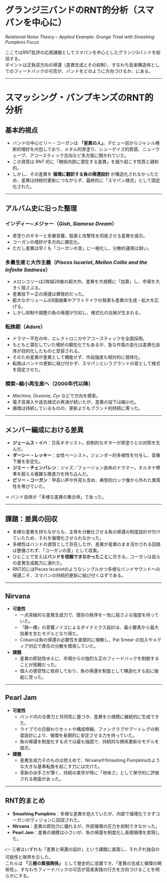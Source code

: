 # グランジ三バンドのRNT的分析（スマパンを中心に）  
*Relational Noise Theory – Applied Example: Grunge Triad with Smashing Pumpkins Focus*

ここではRNT批評の応用課題としてスマパンを中心としたグランジ3バンドを総括する。  
ポイントは正負双方向の帰還（差異生成とその抑制）、すなわち音楽構造体としてのフィードバックの可否が、バンドをどのように方向づけるか、にある。

---

# スマッシング・パンプキンズのRNT的分析

## 基本的視点
- バンドの中心ビリー・コーガンは **「差異の人」**。デビュー前からジャンル横断的嗜好を内包しており、メタル的厚塗り、シューゲイズ的質感、ニューウェーブ、アコースティック志向など多方面に開かれていた。  
- この資質は RNT 的に「関係内部に潜在する差異」を掘り起こす性質と親和的。  
- しかし、その差異を **循環に翻訳する負の帰還設計** が構造化されなかったため、差異は持続的更新につながらず、最終的に「スマパン様式」として固定化された。  

---

## アルバム史に沿った整理

### インディー~メジャー（*Gish*, *Siamese Dream*）
- 厚塗りのギターと多層音響。耽美と攻撃性を同居させる差異を提示。  
- コーガンの嗜好が多方向に顕在化。  
- ただし差異は早くも「コーガンの音」に一極化し、分散的運用は弱い。  

### 多量生産と大作主義（*Pisces Iscariot*, *Mellon Collie and the Infinite Sadness*）
- メロンコリーは2枚組28曲の超大作。差異を大規模に「加算」し、市場を大きく揺さぶる。  
- 差異投下＝正の帰還は爆発的だった。
- 膨大なボリュームのB面曲集やアウトテイクの発表も差異の生成・拡大を広げる。
- しかし抑制や調整の負の帰還が欠如し、様式化の兆候が生まれる。  

### 転換期（*Adore*）
- ドラマー不在の中、エレクトロニカやアコースティックを全面採用。  
- もともと潜在していた嗜好の顕在化でもあるが、急な作風の変化は差異化自体が目的化したものと受容される。  
- そのため差異が差異として機能せず、作品強度も相対的に弱体化。  
- 転換はバンドの更新に結び付かず、スマパンというブランドの音として様式を固定させた。

### 模索~縮小再生産へ（2000年代以降）
- *Machina*, *Oceania*, *Cyr* などで方向を模索。  
- 電子音導入や過去様式の再演が続いたが、差異の投下は縮小化。  
- 循環は持続しているものの、更新よりもブランド的持続に寄った。  

---

## メンバー編成における差異
- **ジェームス・イハ**：日系ギタリスト。抑制的なギターが厚塗りとの対照を生んだ。  
- **ダーシー・レッキー**：女性ベーシスト。ジェンダー的多様性を付与し、音像下層を安定化。  
- **ジミー・チェンバレン**：ジャズ／フュージョン由来のドラマー。オルタナ標準を超える複雑な推進力を持ち込んだ。  
- **ビリー・コーガン**：甲高い声や外見も含め、典型的ロック像から外れた異質性を帯びていた。  

→ バンド自体が「多様な差異の集合体」であった。  

---

## 課題：差異の回収
- 多様な差異を持ちながらも、主体を分散化させる負の帰還の制度設計が欠けていたため、それを循環化させられなかった。  
- 多様性はバンドの資質として存在したが、差異が差異のまま活かされる回路は整備されず、「コーガンの音」として収束。
- ひとことで言えば**バンドを信頼できなかったこと**に尽きる。コーガンは自らの差異生成能力に溺れた。
- RNT的にはPisces Iscariotのようなシンプルかつ多様なバンドサウンドへの帰還こそ、スマパンの持続的更新に結び付くはずである。  

---

## Nirvana
- **可能性**  
  - 一点突破的な差異生成力で、既存の秩序を一気に揺さぶる強度を持っていた。  
  - 「静—爆」の音響ノイズによるダイナミクス設計は、最小要素から最大効果を生むモデルとなり得た。  
  - Cobainは負の帰還の必要性を直感的に理解し、Pat Smear の加入やメディア対応で責任の分散を模索していた。  
- **課題**  
  - 差異の即効性ゆえに、市場からの強烈な正のフィードバックを制御することが困難だった。  
  - 個人の感受性に依存しており、負の帰還を制度として構造化する前に破綻に至った。  

---

## Pearl Jam
- **可能性**  
  - バンド内の合奏力と共同性に基づき、差異を小規模に継続的に生成できた。  
  - ライブでの日替わりセットや構成伸縮、ファンクラブやブートレグの制度設計により、循環を長期的に安定させる力を持っていた。  
  - 負の帰還を制度化する点では最も強固で、持続的な関係更新のモデルを提示。  
- **課題**  
  - 差異生成力そのものは控えめで、NirvanaやSmashing Pumpkinsのような大きな基準転換を起こす力には欠けた。  
  - 革新の派手さが薄く、持続の美学が時に「地味さ」として保守的に評価される側面があった。  

---

## RNT的まとめ
- **Smashing Pumpkins**：多様な差異を抱えていたが、内部で循環化できずコーガンのヴィジョンに回収された。
- **Nirvana**：差異の即効力に優れるが、外部循環の圧力を抑制できなかった。  
- **Pearl Jam**：差異の規模は小さいが、負の帰還を制度化し長期循環を実現した。  

👉 三者はいずれも「差異と帰還の設計」という課題に直面し、それぞれ独自の可能性と限界を示した。  
これらは **「三極の緊張関係」** として歴史的に並置でき、「差異の生成と循環の関係性」、すなわちフィードバックの可否が音楽実践の行方を方向づけることを明らかにする。  

